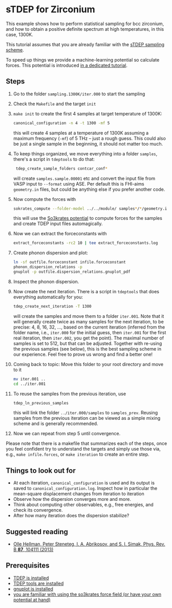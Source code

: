 sTDEP for Zirconium
===

This example shows how to perform statistical sampling for bcc zirconium, and how to obtain a positive definite spectrum at high temperatures, in this case, 1300K.

This tutorial assumes that you are already familiar with the [sTDEP sampling scheme](../../sTDEP/README.md).

To speed up things we provide a machine-learning potential so calculate forces. This potential is introduced [in a dedicated tutorial](../../../00_preparation/potential_energy_surfaces/README.md).

## Steps

1. Go to the folder `sampling.1300K/iter.000` to start the sampling

2. Check the `Makefile` and the target `init`

3. `make init` to create the first 4 samples at target temperature of 1300K:

   ```bash
   canonical_configuration -n 4 -t 1300 -mf 5
   ```

   this will create 4 samples at a temperature of 1300K assuming a maximum frequency (`-mf`) of 5 THz – just a rough guess. This could also be just a single sample in the beginning, it should not matter too much.

4. To keep things organized, we move everything into a folder `samples`, there's a script in `tdeptools` to do that:
   ```bash
    tdep_create_sample_folders contcar_conf*
   ```

   will create `samples.sample.00001` etc and convert the input file from VASP input to `--format` using ASE. Per default this is FHI-aims `geometry.in` files, but could be anything else if you prefer another code.

5. Now compute the forces with
   ```bash
   sokrates_compute --folder-model ../../module/ samples*/*/geometry.in --tdep
   ```

   this will use the [So3krates potential](../../00_preparation/potential_energy_surfaces/README.md) to compute forces for the samples and create TDEP input files automagically.

6. Now we can extract the forceconstants with
   ```bash
   extract_forceconstants -rc2 10 | tee extract_forceconstants.log
   ```

7. Create phonon dispersion and plot:
   ```bash
   ln -sf outfile.forceconstant infile.forceconstant
   phonon_dispersion_relations -p
   gnuplot -p outfile.dispersion_relations.gnuplot_pdf
   ```

8. Inspect the phonon dispersion.

9. Now create the next iteration. There is a script in `tdeptools` that does everything automatically for you:
   ```bash
   tdep_create_next_iteration -T 1300
   ```

   will create the samples and move them to a folder `iter.001`. Note that it will generally create twice as many samples for the next iteration, to be precise: 4, 8, 16, 32, …, based on the current iteration (inferred from the folder name, i.e., `iter.000` for the initial guess, then `iter.001` for the first real iteration, then `iter.002`, you get the point). The maximal number of samples is set to 512, but that can be adjusted. Together with re-using the previous samples (see below), this is the best sampling scheme in our experience. Feel free to prove us wrong and find a better one!

10. Coming back to topic: Move this folder to your root directory and move to it
    ```bash
    mv iter.001 ..
    cd ../iter.001
    ```

11. To reuse the samples from the previous iteration, use
    ```bash
    tdep_ln_previous_samples
    ```

    this will link the folder `../iter.000/samples` to `samples_prev`. Reusing samples from the previous iteration can be viewed as a simple mixing scheme and is generally recommended.

12. Now we can repeat from step 5 until convergence.

Please note that there is a makefile that summarizes each of the steps, once you feel confident try to understand the targets and simply use those via, e.g., `make infile.forces`, or `make iteration` to create an entire step.

## Things to look out for

- At each iteration, `canonical_configuration` is used and its output is saved to `canonical_configuration.log`. Inspect how in particular the mean-square displacement changes from iteration to iteration
- Observe how the dispersion converges more and more.
- Think about computing other observables, e.g., free energies, and check its convergence.
- After how many iteration does the dispersion stabilize?


## Suggested reading

- [Olle Hellman, Peter Steneteg, I. A. Abrikosov, and S. I. Simak, Phys. Rev. B **87**, 104111 (2013)](https://journals.aps.org/prb/abstract/10.1103/PhysRevB.87.104111)

## Prerequisites

- [TDEP is installed](http://ollehellman.github.io/page/0_installation.html)
- [TDEP tools are installed](https://github.com/flokno/tools.tdep)
- [gnuplot is installed](http://www.gnuplot.info/)
- [you are familiar with using the so3krates force field (or have your own potential at hand)](https://github.com/tdep-developers/tdep-tutorials/tree/main/00_preparation/potential_energy_surfaces)
